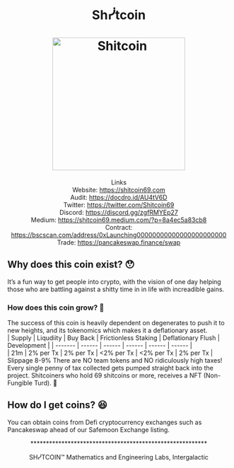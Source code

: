 <h1 align="center">
Shᓰtcoin
<br/><br/>
<img src="https://i.ibb.co/wBNvXBM/Shit-coinn-logo.png" alt="Shitcoin" width="300"/>
</h1>

<div align="center">
    
Links  
Website: https://shitcoin69.com  
Audit: https://docdro.id/AU4tV6D  
Twitter: https://twitter.com/Shitcoin69    
Discord: https://discord.gg/zgfRMYEp27  
Medium: https://shitcoin69.medium.com/?p=8a4ec5a83cb8    
Contract: https://bscscan.com/address/0xLaunching00000000000000000000000  
Trade: https://pancakeswap.finance/swap    

</div>


## Why does this coin exist? 😯

It’s a fun way to get people into crypto, with the vision of one day helping those who are battling against a shitty time in in life with increadible gains.  

### How does this coin grow? 🧐

The success of this coin is heavily dependent on degenerates to push it to new heights, and its tokenomics which makes it a deflationary asset.  
|  Supply  |   Liqudiity    |      Buy Back     |   Frictionless Staking       |   Deflationary Flush |  Development |
|  ------- |    ------      |       ------      |          ------              |     ------           |    ------    |  
|   21m    |   2% per Tx    |      2% per Tx    |        <2% per Tx            |    <2% per Tx        |   2% per Tx  |     
Slippage 8-9% There are NO team tokens and NO ridiculously high taxes! Every single penny of tax collected gets pumped straight back into the project.   Shitcoiners who hold 69 shitcoins or more, receives a NFT (Non-Fungible Turd). 🎉




## How do I get coins? 😆 

You can obtain coins from Defi cryptocurrency exchanges such as Pancakeswap ahead of our Safemoon Exchange listing.


<div align="center">  
*********************************************************  
    
SHᓰTCOIN™ Mathematics and Engineering Labs, Intergalactic  
     
</div align="center">
